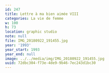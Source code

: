 ```yaml
---
id: 247
title: Lettre à ma bien aimée VIII
categories: La vie de femme
w: 100
h: 73
location: graphic studio
note: null
file: IMG_20180922_191455.jpg
year: '1993'
year_start: 1993
year_end: null
image: ../../media/img/IMG_20180922_191455.jpg
uuid: 72dbc304-f73e-4de9-9b46-7ec243d1bc30
---
```


